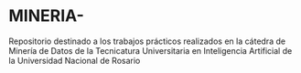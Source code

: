 # MINERIA-
Repositorio destinado a los trabajos prácticos realizados en la cátedra de Minería de Datos de la Tecnicatura Universitaria en Inteligencia Artificial de la Universidad Nacional de Rosario
